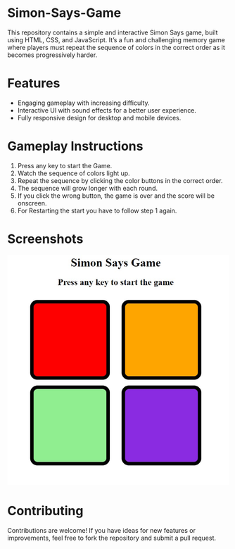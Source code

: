 # Simon-Says-Game
This repository contains a simple and interactive Simon Says game, built using HTML, CSS, and JavaScript. It’s a fun and challenging memory game where players must repeat the sequence of colors in the correct order as it becomes progressively harder.

# Features
- Engaging gameplay with increasing difficulty.
- Interactive UI with sound effects for a better user experience.
- Fully responsive design for desktop and mobile devices.

# Gameplay Instructions
1. Press any key to start the Game.
2. Watch the sequence of colors light up.
3. Repeat the sequence by clicking the color buttons in the correct order.
4. The sequence will grow longer with each round.
5. If you click the wrong button, the game is over and the score will be onscreen.
6. For Restarting the start you have to follow step 1 again.

# Screenshots
![Simon Says Game Screenshot](screenshot.jpg)

# Contributing
Contributions are welcome! If you have ideas for new features or improvements, feel free to fork the repository and submit a pull request.
